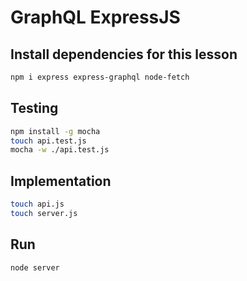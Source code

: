 # GraphQL ExpressJS

## Install dependencies for this lesson

```bash
npm i express express-graphql node-fetch
```

## Testing

```bash
npm install -g mocha
touch api.test.js
mocha -w ./api.test.js
```

## Implementation

```bash
touch api.js
touch server.js
```

## Run

```bash
node server
```
